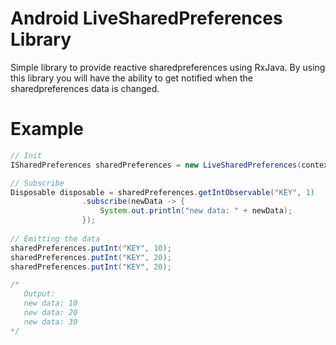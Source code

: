 # Android LiveSharedPreferences Library
Simple library to provide reactive sharedpreferences using RxJava.
By using this library you will have the ability to get notified when the sharedpreferences data is changed.

# Example

```Java
// Init
ISharedPreferences sharedPreferences = new LiveSharedPreferences(context);

// Subscribe
Disposable disposable = sharedPreferences.getIntObservable("KEY", 1)
                .subscribe(newData -> {
                    System.out.println("new data: " + newData);
                });        
  
// Emitting the data  
sharedPreferences.putInt("KEY", 10);
sharedPreferences.putInt("KEY", 20);
sharedPreferences.putInt("KEY", 20);        

/*
   Output:
   new data: 10
   new data: 20
   new data: 30        
*/        
```

